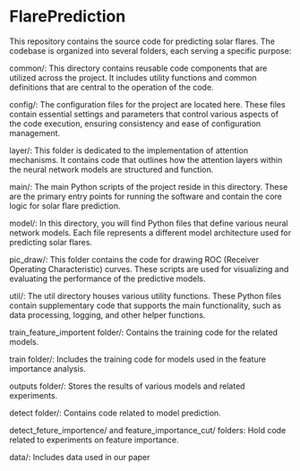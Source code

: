# FlarePrediction
This repository contains the source code for predicting solar flares. The codebase is organized into several folders, each serving a specific purpose:

common/: This directory contains reusable code components that are utilized across the project. It includes utility functions and common definitions that are central to the operation of the code.

config/: The configuration files for the project are located here. These files contain essential settings and parameters that control various aspects of the code execution, ensuring consistency and ease of configuration management.

layer/: This folder is dedicated to the implementation of attention mechanisms. It contains code that outlines how the attention layers within the neural network models are structured and function.

main/: The main Python scripts of the project reside in this directory. These are the primary entry points for running the software and contain the core logic for solar flare prediction.

model/: In this directory, you will find Python files that define various neural network models. Each file represents a different model architecture used for predicting solar flares.

pic_draw/: This folder contains the code for drawing ROC (Receiver Operating Characteristic) curves. These scripts are used for visualizing and evaluating the performance of the predictive models.

util/: The util directory houses various utility functions. These Python files contain supplementary code that supports the main functionality, such as data processing, logging, and other helper functions.

train_feature_importent folder/: Contains the training code for the related models.

train folder/: Includes the training code for models used in the feature importance analysis.

outputs folder/: Stores the results of various models and related experiments.

detect folder/: Contains code related to model prediction.

detect_feture_importence/ and feature_importance_cut/ folders: Hold code related to experiments on feature importance.

data/: Includes data used in our paper
